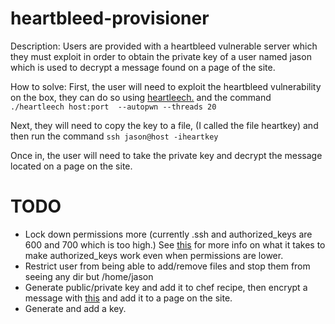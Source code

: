 heartbleed-provisioner
======================

Description: Users are provided with a heartbleed vulnerable server which they must exploit in order to obtain the private key of a user named jason which is used to decrypt a message found on a page of the site.

How to solve: First, the user will need to exploit the heartbleed vulnerability on the box, they can do so using [heartleech.](https://github.com/robertdavidgraham/heartleech) and the command `./heartleech host:port  --autopwn --threads 20`

Next, they will need to copy the key to a file, (I called the file heartkey) and then run the command `ssh jason@host -iheartkey`

Once in, the user will need to take the private key and decrypt the message located on a page on the site.

TODO
====
* Lock down permissions more (currently .ssh and authorized_keys are 600 and 700 which is too high.) See [this](http://wiki.centos.org/HowTos/Network/SecuringSSH#head-b726dd17be7e9657f8cae037c6ea70c1a032ca1f) for more info on what it takes to make authorized_keys work even when permissions are lower.
* Restrict user from being able to add/remove files and stop them from seeing any dir but /home/jason
* Generate public/private key and add it to chef recipe, then encrypt a message with [this](https://www.igolder.com/pgp/encryption/) and add it to a page on the site.
* Generate and add a key.